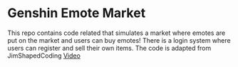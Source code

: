 # Genshin Emote Market

This repo contains code related that simulates a market where emotes are put on the market and users can buy emotes! There is a login system where users can register and sell their own items. The code is adapted from JimShapedCoding [Video](https://www.youtube.com/watch?v=Qr4QMBUPxWo&t=8491s)

